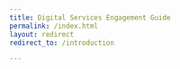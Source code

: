 ```yaml
---
title: Digital Services Engagement Guide
permalink: /index.html
layout: redirect
redirect_to: /introduction

---
```

